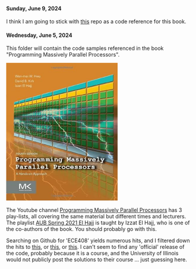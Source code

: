 #### Sunday, June 9, 2024

I think I am going to stick with [this](https://github.com/R100001/Programming-Massively-Parallel-Processors) repo as a code reference for this book.

#### Wednesday, June 5, 2024

This folder will contain the code samples referenced in the book "Programming Massively Parallel Processors".

<img src="../images/ProgrammingMassivelyParallelProcessors.jpg" alt="3D Rank Formula" width="300">

The Youtube channel [Programming Massively Parallel Processors](https://www.youtube.com/@pmpp-book) has 3 play-lists, all covering the same material but different times and lecturers. The playlist [AUB Spring 2021 El Hajj](https://www.youtube.com/playlist?list=PLRRuQYjFhpmubuwx-w8X964ofVkW1T8O4) is taught by Izzat El Hajj, who is one of the co-authors of the book. You should probably go with this. 

Searching on Github for 'ECE408' yields numerous hits, and I filtered down the hits to [this](https://github.com/eedalong/ECE408), or [this](https://github.com/pixom-ai/NVIDIA-AcceleratedComputing), or [this](https://github.com/R100001/Programming-Massively-Parallel-Processors). I can't seem to find any 'official' release of the code, probably because it is a course, and the University of Illinois would not publicly post the solutions to their course ... just guessing here. 